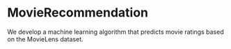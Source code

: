 # MovieRecommendation
We develop a machine learning algorithm that predicts movie ratings based on the MovieLens dataset.
